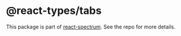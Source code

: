 # @react-types/tabs

This package is part of [react-spectrum](https://github.com/adobe/react-spectrum). See the repo for more details.
